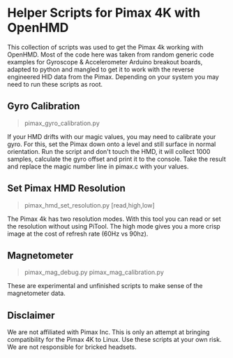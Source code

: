 # Helper Scripts for Pimax 4K with OpenHMD

This collection of scripts was used to get the Pimax 4k working with OpenHMD.
Most of the code here was taken from random generic code examples for Gyroscope & Accelerometer Arduino breakout boards, adapted to python and mangled to get it to work with the reverse engineered HID data from the Pimax.
Depending on your system you may need to run these scripts as root.

## Gyro Calibration
> pimax_gyro_calibration.py

If your HMD drifts with our magic values, you may need to calibrate your gyro. For this, set the Pimax down onto a level and still surface in normal orientation. Run the script and don't touch the HMD, it will collect 1000 samples, calculate the gyro offset and print it to the console. Take the result and replace the magic number line in pimax.c with your values.

## Set Pimax HMD Resolution
> pimax_hmd_set_resolution.py [read,high,low]

The Pimax 4k has two resolution modes. With this tool you can read or set the resolution without using PiTool. The high mode gives you a more crisp image at the cost of refresh rate (60Hz vs 90hz).

## Magnetometer
> pimax_mag_debug.py
> pimax_mag_calibration.py

These are experimental and unfinished scripts to make sense of the magnetometer data.

## Disclaimer
We are not affiliated with Pimax Inc. This is only an attempt at bringing compatibility for the Pimax 4K to Linux. Use these scripts at your own risk. We are not responsible for bricked headsets.

